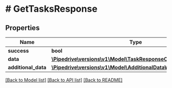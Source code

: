 # # GetTasksResponse

## Properties

Name | Type | Description | Notes
------------ | ------------- | ------------- | -------------
**success** | **bool** |  | [optional]
**data** | [**\Pipedrive\versions\v1\Model\TaskResponseObject[]**](TaskResponseObject.md) |  | [optional]
**additional_data** | [**\Pipedrive\versions\v1\Model\AdditionalDataWithCursorPagination**](AdditionalDataWithCursorPagination.md) |  | [optional]

[[Back to Model list]](../README.md#documentation-for-models) [[Back to API list]](../README.md#documentation-for-api-endpoints) [[Back to README]](../README.md)
